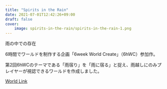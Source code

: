 ```yaml
---
title: "Spirits in the Rain"
date: 2021-07-01T12:42:26+09:00
draft: false
cover:
    image: spirits-in-the-rain/spirits-in-the-rain-1.png
---
```


雨の中での存在

<!--more-->

6時間でワールドを制作する企画「6week World Create」（6hWC）参加作。

第2回6hWCのテーマである「雨宿り」を「雨に宿る」と捉え、雨越しにのみプレイヤーが視認できるワールドを作成しました。

[World Link](https://vrchat.com/home/launch?worldId=wrld_dbff337d-895b-4126-98e9-83e4e0fb41ec)
